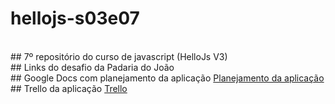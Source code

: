 # hellojs-s03e07
<br />
## 7º repositório do curso de javascript (HelloJs V3)
<br />
## Links do desafio da Padaria do João
<br />
## Google Docs com planejamento da aplicação
<a href="https://docs.google.com/document/d/16J-Z9aX1bnDAhzAhkdnvCTjI-NNvM1DIgA5sQC1E5mc/edit">Planejamento da aplicação </a>
<br />
## Trello da aplicação
<a href="https://trello.com/b/28c2ytfB/padaria-do-jo%C3%A3o">Trello</a>

